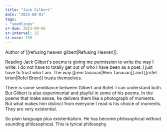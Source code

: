 ```yaml
---
title: "Jack Gilbert"
date: "2023-08-01"
tags:
- "seedlings"
sr-due: 2023-09-06
sr-interval: 25
sr-ease: 250
---
```


Author of [[refusing heaven gilbert|Refusing Heaven]].

Reading Jack Gilbert's poems is giving me permission to write the way I write. I do not have to totally get out of who I have been as a poet. I just have to trust who I am. The way [[rem tanauan|Rem Tanauan]] and [[rofel brion|Rofel Brion]] trusts themselves.

There is some semblance between Gilbert and Rofel. I can understand both. But Gilbert is also experimental and playful in some of his poems. In the poems that make sense, he delivers them like a photograph of moments. But what makes him distinct from everyone I read is his choice of moments. They are very existential.

So plain language plus existentialism. He has become philosophical without sounding philosophical. This is lyrical philosophy.